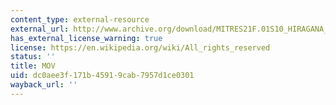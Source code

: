 ```yaml
---
content_type: external-resource
external_url: http://www.archive.org/download/MITRES21F.01S10_HIRAGANA_EXERCISES/2a6.mov
has_external_license_warning: true
license: https://en.wikipedia.org/wiki/All_rights_reserved
status: ''
title: MOV
uid: dc0aee3f-171b-4591-9cab-7957d1ce0301
wayback_url: ''
---
```

